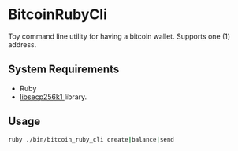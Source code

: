 # BitcoinRubyCli

Toy command line utility for having a bitcoin wallet. Supports one (1) address.

## System Requirements

- Ruby
- [libsecp256k1 ](https://github.com/bitcoin-core/secp256k1/) library.

## Usage

```bash
ruby ./bin/bitcoin_ruby_cli create|balance|send
```